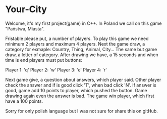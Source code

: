 # Your-City
Welcome, it's my first project(game) in C++.
In Poland we call on this game "Państwa, Miasta".

Fristable please put, a number of players. To play this game we need minimum 2 players and maximum 4 players.
Next the game draw, a category for exmaple: Country, Thing, Animal, City...
The same but game draw, a letter of category. After drawing we have, a 15 seconds and when time is end players must put buttons:

Player 1: 'q'
Player 2: 'w'
Player 3: 'e'
Player 4: 'r'

Next game give, a question about answers, which player said. Other player check the answer and if is good click 'T', when bad click 'N'.
If answer is good, game add 10 points to player, which pushed the button.
Game drawing again even the answer is bad.
The game win player, which first have a 100 points.

Sorry for only polish language but I was not sure for share this on gitHub.

